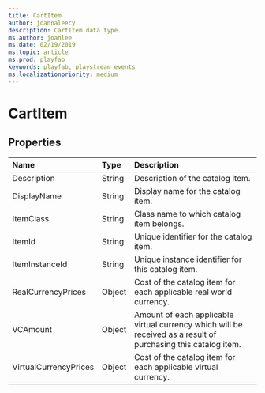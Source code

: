 ```yaml
---
title: CartItem
author: joannaleecy
description: CartItem data type.
ms.author: joanlee
ms.date: 02/19/2019
ms.topic: article
ms.prod: playfab
keywords: playfab, playstream events
ms.localizationpriority: medium
---
```


# CartItem

## Properties

|Name|Type|Description|
| :--------------------|:-------------------|:----------------------|
|Description|String|Description of the catalog item.|
|DisplayName|String|Display name for the catalog item.|
|ItemClass|String|Class name to which catalog item belongs.|
|ItemId|String|Unique identifier for the catalog item.|
|ItemInstanceId|String|Unique instance identifier for this catalog item.|
|RealCurrencyPrices|Object|Cost of the catalog item for each applicable real world currency.|
|VCAmount|Object|Amount of each applicable virtual currency which will be received as a result of purchasing this catalog item.|
|VirtualCurrencyPrices|Object|Cost of the catalog item for each applicable virtual currency.|
